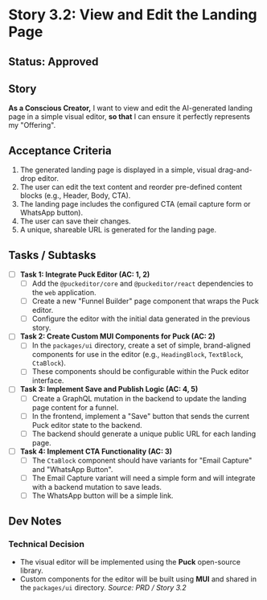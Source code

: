 # Story 3.2: View and Edit the Landing Page

## Status: Approved

## Story
**As a Conscious Creator,** I want to view and edit the AI-generated landing page in a simple visual editor, **so that** I can ensure it perfectly represents my "Offering".

## Acceptance Criteria
1.  The generated landing page is displayed in a simple, visual drag-and-drop editor.
2.  The user can edit the text content and reorder pre-defined content blocks (e.g., Header, Body, CTA).
3.  The landing page includes the configured CTA (email capture form or WhatsApp button).
4.  The user can save their changes.
5.  A unique, shareable URL is generated for the landing page.

## Tasks / Subtasks
- [ ] **Task 1: Integrate Puck Editor (AC: 1, 2)**
    - [ ] Add the `@puckeditor/core` and `@puckeditor/react` dependencies to the `web` application.
    - [ ] Create a new "Funnel Builder" page component that wraps the Puck editor.
    - [ ] Configure the editor with the initial data generated in the previous story.
- [ ] **Task 2: Create Custom MUI Components for Puck (AC: 2)**
    - [ ] In the `packages/ui` directory, create a set of simple, brand-aligned components for use in the editor (e.g., `HeadingBlock`, `TextBlock`, `CtaBlock`).
    - [ ] These components should be configurable within the Puck editor interface.
- [ ] **Task 3: Implement Save and Publish Logic (AC: 4, 5)**
    - [ ] Create a GraphQL mutation in the backend to update the landing page content for a funnel.
    - [ ] In the frontend, implement a "Save" button that sends the current Puck editor state to the backend.
    - [ ] The backend should generate a unique public URL for each landing page.
- [ ] **Task 4: Implement CTA Functionality (AC: 3)**
    - [ ] The `CtaBlock` component should have variants for "Email Capture" and "WhatsApp Button".
    - [ ] The Email Capture variant will need a simple form and will integrate with a backend mutation to save leads.
    - [ ] The WhatsApp button will be a simple link.

## Dev Notes
### Technical Decision
*   The visual editor will be implemented using the **Puck** open-source library.
*   Custom components for the editor will be built using **MUI** and shared in the `packages/ui` directory.
    *Source: PRD / Story 3.2*
